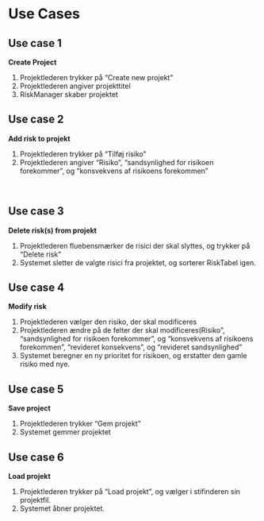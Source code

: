 # Use Cases

## Use case 1 
**Create Project** 

1. Projektlederen trykker på “Create new projekt”<br/>
2. Projektlederen angiver projekttitel<br/>
3. RiskManager skaber projektet<br/>

## Use case 2
**Add risk to projekt**<br/>
1. Projektlederen trykker på “Tilføj risiko” <br/>
2. Projektlederen angiver “Risiko”, “sandsynlighed for risikoen forekommer”, og “konsvekvens af risikoens forekommen”
<br/>

## Use case 3
**Delete risk(s) from projekt**<br/>
1. Projektlederen fluebensmærker de risici der skal slyttes, og trykker på “Delete risk”<br/>
2. Systemet sletter de valgte risici fra projektet, og sorterer RiskTabel igen.<br/>


## Use case 4
**Modify risk**<br/>
1. Projektlederen vælger den risiko, der skal modificeres<br/>
2. Projektlederen ændre på de felter der skal modificeres(Risiko”, “sandsynlighed for risikoen forekommer”, og “konsvekvens af risikoens forekommen”, “revideret konsekvens”, og “revideret sandsynlighed”<br/>
3. Systemet beregner en ny prioritet for risikoen, og erstatter den gamle risiko med nye.<br/>

## Use case 5
**Save project**<br/>
1. Projektlederen trykker “Gem projekt”<br/>
2. Systemet gemmer projektet<br/>

## Use case 6
**Load projekt**<br/>
1. Projektlederen trykker på “Load projekt”, og vælger i stifinderen sin projektfil.<br/>
2. Systemet åbner projektet.<br/>

